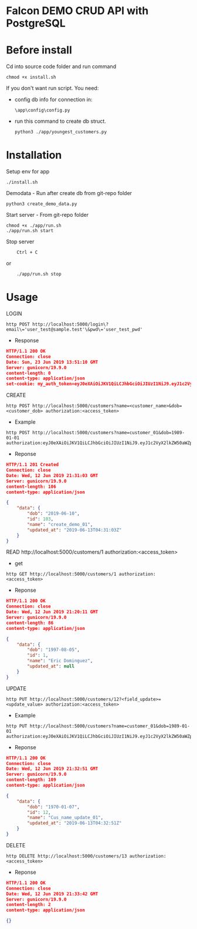 # Falcon DEMO CRUD API with PostgreSQL

Before install
==============

Cd into source code folder and run command

```
chmod +x install.sh
```

If you don't want run script. You need:

- config db info for connection in:
    ```shell
    \app\config\config.py
    ```

- run this command to create db struct.
    ```shell
    python3 ./app/youngest_customers.py
    ```

Installation
============

Setup env for app

```
./install.sh
```

Demodata <optional> - Run after create db from git-repo folder
```
python3 create_demo_data.py
```

Start server - From git-repo folder

```
chmod +x ./app/run.sh
./app/run.sh start
```

Stop server

```shell
    Ctrl + C
```

or 

```shell
    ./app/run.sh stop
```

Usage
=====

LOGIN
```shell
http POST http://localhost:5000/login\?email\='user_test@sample.test'\&pwd\='user_test_pwd'
```

- Response
```json
HTTP/1.1 200 OK
Connection: close
Date: Sun, 23 Jun 2019 13:51:10 GMT
Server: gunicorn/19.9.0
content-length: 0
content-type: application/json
set-cookie: my_auth_token=eyJ0eXAiOiJKV1QiLCJhbGciOiJIUzI1NiJ9.eyJ1c2VyX2lkZW50aWZpZXIiOiJ1c2VyX3Rlc3RAc2FtcGxlLnRlc3QiLCJleHAiOjE1NjEzMDE0NzB9.WAPPGG5OlfhIot_QfeMOKibpFRusWvIEiNM6ZzXuvSw; HttpOnly; Max-Age=86400; Path=/customers; Secure
```




CREATE
```shell
http POST http://localhost:5000/customers?name=<customer_name>&dob=<customer_dob> authorization:<access_token>
```

- Example
```shell
http POST http://localhost:5000/customers?name=customer_01&dob=1989-01-01 authorization:eyJ0eXAiOiJKV1QiLCJhbGciOiJIUzI1NiJ9.eyJ1c2VyX2lkZW50aWZpZXIiOiJ1c2VyX3Rlc3RAc2FtcGxlLnRlc3QiLCJleHAiOjE1NjEzMDE0NzB9.WAPPGG5OlfhIot_QfeMOKibpFRusWvIEiNM6ZzXuvSw
```

- Reponse
```json
HTTP/1.1 201 Created
Connection: close
Date: Wed, 12 Jun 2019 21:31:03 GMT
Server: gunicorn/19.9.0
content-length: 106
content-type: application/json

{
    "data": {
        "dob": "2019-06-10",
        "id": 103,
        "name": "create_demo_01",
        "updated_at": "2019-06-13T04:31:03Z"
    }
}
```




READ
http://localhost:5000/customers/1 authorization:<access_token>

- get
```shell
http GET http://localhost:5000/customers/1 authorization:<access_token>
```

- Reponse
```json
HTTP/1.1 200 OK
Connection: close
Date: Wed, 12 Jun 2019 21:20:11 GMT
Server: gunicorn/19.9.0
content-length: 86
content-type: application/json

{
    "data": {
        "dob": "1997-08-05",
        "id": 1,
        "name": "Eric Dominguez",
        "updated_at": null
    }
}

```



UPDATE
```shell
http PUT http://localhost:5000/customers/12?<field_update>=<update_value> authorization:<access_token>
```
- Example
```shell
http PUT http://localhost:5000/customers?name=customer_01&dob=1989-01-01  authorization:eyJ0eXAiOiJKV1QiLCJhbGciOiJIUzI1NiJ9.eyJ1c2VyX2lkZW50aWZpZXIiOiJ1c2VyX3Rlc3RAc2FtcGxlLnRlc3QiLCJleHAiOjE1NjEzMDE0NzB9.WAPPGG5OlfhIot_QfeMOKibpFRusWvIEiNM6ZzXuvSw
```

- Reponse
```json
HTTP/1.1 200 OK
Connection: close
Date: Wed, 12 Jun 2019 21:32:51 GMT
Server: gunicorn/19.9.0
content-length: 109
content-type: application/json

{
    "data": {
        "dob": "1970-01-07",
        "id": 12,
        "name": "Cus_name_update_01",
        "updated_at": "2019-06-13T04:32:51Z"
    }
}
```



DELETE
```shell
http DELETE http://localhost:5000/customers/13 authorization:<access_token>
```

- Reponse
```json
HTTP/1.1 200 OK
Connection: close
Date: Wed, 12 Jun 2019 21:33:42 GMT
Server: gunicorn/19.9.0
content-length: 2
content-type: application/json

{}
```